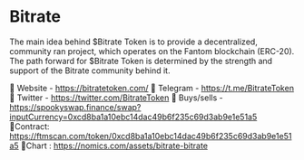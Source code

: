 # Bitrate

The main idea behind $Bitrate Token is to provide a decentralized, community ran project, which operates on the Fantom blockchain (ERC-20). The path forward for $Bitrate Token is determined by the strength and support of the Bitrate community behind it.

🔷 Website - https://bitratetoken.com/
🔷 Telegram - https://t.me/BitrateToken
🔷 Twitter - https://twitter.com/BitrateToken
🔷 Buys/sells - https://spookyswap.finance/swap?inputCurrency=0xcd8ba1a10ebc14dac49b6f235c69d3ab9e1e51a5
🔷Contract:  https://ftmscan.com/token/0xcd8ba1a10ebc14dac49b6f235c69d3ab9e1e51a5
🔷Chart : https://nomics.com/assets/bitrate-bitrate
